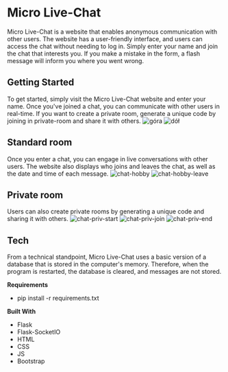 # Micro Live-Chat

Micro Live-Chat is a website that enables anonymous communication with other users. The website has a user-friendly interface, and users can access the chat without needing to log in. Simply enter your name and join the chat that interests you. If you make a mistake in the form, a flash message will inform you where you went wrong.

## Getting Started
To get started, simply visit the Micro Live-Chat website and enter your name. Once you've joined a chat, you can communicate with other users in real-time. If you want to create a private room, generate a unique code by joining in private-room and share it with others.
![góra](https://user-images.githubusercontent.com/121942715/233673931-5a597d2a-d713-48f8-a905-1d213eaa4a6e.png)
![dół](https://user-images.githubusercontent.com/121942715/233674049-dbda7f1a-1346-40f0-b825-cea98e9675e0.png)

## Standard room
Once you enter a chat, you can engage in live conversations with other users. The website also displays who joins and leaves the chat, as well as the date and time of each message.
![chat-hobby](https://user-images.githubusercontent.com/121942715/233674414-5e31a0c2-a08a-48e6-a56f-962f8f1da675.png)
![chat-hobby-leave](https://user-images.githubusercontent.com/121942715/233674466-f58ee4dc-524a-4b53-a87e-f84417a0e92a.png)

## Private room
Users can also create private rooms by generating a unique code and sharing it with others.
![chat-priv-start](https://user-images.githubusercontent.com/121942715/233674521-6f11c06f-2974-4b21-a586-9252f67ef433.png)
![chat-priv-join](https://user-images.githubusercontent.com/121942715/233674651-1825fa1e-6ffe-4daa-950e-314b65262faf.png)
![chat-priv-end](https://user-images.githubusercontent.com/121942715/233674686-398851f6-8cb2-432d-ac5b-98ff0e113525.png)

## Tech
From a technical standpoint, Micro Live-Chat uses a basic version of a database that is stored in the computer's memory. Therefore, when the program is restarted, the database is cleared, and messages are not stored.

**Requirements**
- pip install -r requirements.txt


**Built With**
- Flask
- Flask-SocketIO
- HTML
- CSS
- JS
- Bootstrap
